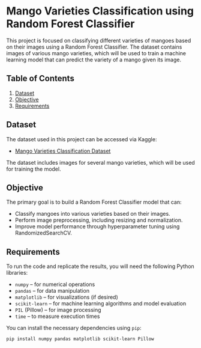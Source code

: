 # Mango Varieties Classification using Random Forest Classifier

This project is focused on classifying different varieties of mangoes based on their images using a Random Forest Classifier. The dataset contains images of various mango varieties, which will be used to train a machine learning model that can predict the variety of a mango given its image.

## Table of Contents

1. [Dataset](#dataset)
2. [Objective](#objective)
3. [Requirements](#requirements)

## Dataset

The dataset used in this project can be accessed via Kaggle:

- [Mango Varieties Classification Dataset](https://www.kaggle.com/datasets/saurabhshahane/mango-varieties-classification)

The dataset includes images for several mango varieties, which will be used for training the model.

## Objective

The primary goal is to build a Random Forest Classifier model that can:

- Classify mangoes into various varieties based on their images.
- Perform image preprocessing, including resizing and normalization.
- Improve model performance through hyperparameter tuning using RandomizedSearchCV.

## Requirements

To run the code and replicate the results, you will need the following Python libraries:

- `numpy` – for numerical operations
- `pandas` – for data manipulation
- `matplotlib` – for visualizations (if desired)
- `scikit-learn` – for machine learning algorithms and model evaluation
- `PIL` (Pillow) – for image processing
- `time` – to measure execution times

You can install the necessary dependencies using `pip`:

```bash
pip install numpy pandas matplotlib scikit-learn Pillow
```
